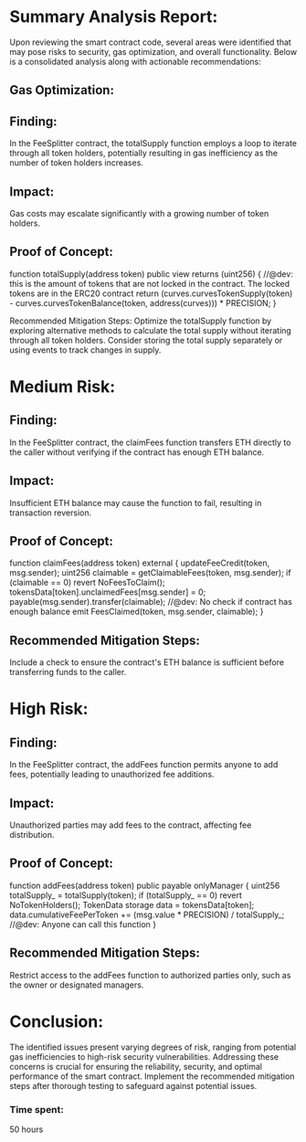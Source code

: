 # Summary Analysis Report:

Upon reviewing the smart contract code, several areas were identified that may pose risks to security, gas optimization, and overall functionality. Below is a consolidated analysis along with actionable recommendations:

## Gas Optimization:
## Finding:
In the FeeSplitter contract, the totalSupply function employs a loop to iterate through all token holders, potentially resulting in gas inefficiency as the number of token holders increases.

## Impact:
Gas costs may escalate significantly with a growing number of token holders.

## Proof of Concept:

function totalSupply(address token) public view returns (uint256) {
    //@dev: this is the amount of tokens that are not locked in the contract. The locked tokens are in the ERC20 contract
    return (curves.curvesTokenSupply(token) - curves.curvesTokenBalance(token, address(curves))) * PRECISION;
}

Recommended Mitigation Steps:
Optimize the totalSupply function by exploring alternative methods to calculate the total supply without iterating through all token holders. Consider storing the total supply separately or using events to track changes in supply.


# Medium Risk:
## Finding:
In the FeeSplitter contract, the claimFees function transfers ETH directly to the caller without verifying if the contract has enough ETH balance.

## Impact:
Insufficient ETH balance may cause the function to fail, resulting in transaction reversion.

## Proof of Concept:
function claimFees(address token) external {
    updateFeeCredit(token, msg.sender);
    uint256 claimable = getClaimableFees(token, msg.sender);
    if (claimable == 0) revert NoFeesToClaim();
    tokensData[token].unclaimedFees[msg.sender] = 0;
    payable(msg.sender).transfer(claimable); //@dev: No check if contract has enough balance
    emit FeesClaimed(token, msg.sender, claimable);
}
## Recommended Mitigation Steps:
Include a check to ensure the contract's ETH balance is sufficient before transferring funds to the caller.

# High Risk:
## Finding:
In the FeeSplitter contract, the addFees function permits anyone to add fees, potentially leading to unauthorized fee additions.

## Impact:
Unauthorized parties may add fees to the contract, affecting fee distribution.

## Proof of Concept:
function addFees(address token) public payable onlyManager {
    uint256 totalSupply_ = totalSupply(token);
    if (totalSupply_ == 0) revert NoTokenHolders();
    TokenData storage data = tokensData[token];
    data.cumulativeFeePerToken += (msg.value * PRECISION) / totalSupply_; //@dev: Anyone can call this function
}

## Recommended Mitigation Steps:
Restrict access to the addFees function to authorized parties only, such as the owner or designated managers.


# Conclusion:
The identified issues present varying degrees of risk, ranging from potential gas inefficiencies to high-risk security vulnerabilities. Addressing these concerns is crucial for ensuring the reliability, security, and optimal performance of the smart contract. Implement the recommended mitigation steps after thorough testing to safeguard against potential issues.

### Time spent:
50 hours